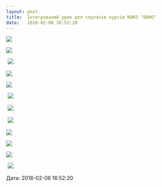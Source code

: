 ```yaml
---
layout: post
title:  Інтегрований урок для слухачів курсів КВНЗ "ВАНО"
date:   2018-02-06 16:52:20
---
```

![](/assets/tiger-1517331520.png)

![](/assets/tiger-1517928427.jpg)

 ![](/assets/tiger-1517928494.jpg)

![](/assets/tiger-1517928521.jpg)

![](/assets/tiger-1517928544.jpg)

 ![](/assets/tiger-1517928567.jpg)

 ![](/assets/tiger-1517928594.jpg)

 ![](/assets/tiger-1517928618.jpg)

![](/assets/tiger-1517928647.jpg)

![](/assets/tiger-1517928670.jpg)

![](/assets/tiger-1517928694.jpg)

 ![](/assets/tiger-1517928718.jpg)

  
Дата: 2018-02-06 16:52:20